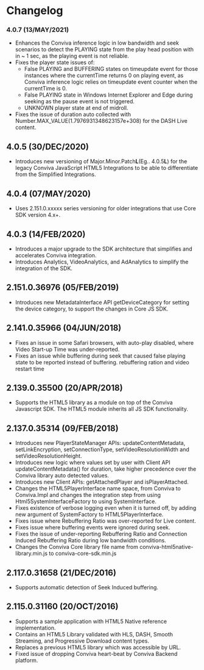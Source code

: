 
# Changelog

### 4.0.7 (13/MAY/2021)
* Enhances the Conviva inference logic in low bandwidth and seek scenarios to detect the PLAYING state from the play head position with in ~ 1 sec, as the playing event is not reliable.
* Fixes the player state issues of:
  * False PLAYING and BUFFERING states on timeupdate event for those instances where the currentTime returns 0 on playing event, as Conviva inference logic relies on timeupdate event counter when the currentTime is 0.
  * False PLAYING state in Windows Internet Explorer and Edge during seeking as the pause event is not triggered.
  * UNKNOWN player state at end of midroll.
* Fixes the issue of duration auto collected with Number.MAX_VALUE(1.7976931348623157e+308) for the DASH Live content.

## 4.0.5 (30/DEC/2020)
* Introduces new versioning of Major.Minor.Patch<b>L</b>(Eg.. 4.0.5<b>L</b>) for the legacy Conviva JavaScript HTML5 Integrations to be able to differentiate from the Simplified Integrations.

## 4.0.4 (07/MAY/2020)
* Uses 2.151.0.xxxxx series versioning for older integrations that use Core SDK version 4.x+.

## 4.0.3 (14/FEB/2020)
* Introduces a major upgrade to the SDK architecture that simplifies and accelerates Conviva integration.
* Introduces Analytics, VideoAnalytics, and AdAnalytics to simplify the integration of the SDK.

## 2.151.0.36976 (05/FEB/2019)
* Introduces new MetadataInterface API getDeviceCategory for setting the device category, to support the changes in Core JS SDK.

## 2.141.0.35966 (04/JUN/2018)
* Fixes an issue in some Safari browsers, with auto-play disabled, where Video Start-up Time was under-reported.
* Fixes an issue while buffering during seek that caused false playing state to be reported instead of buffering. rebuffering ration and video restart time

## 2.139.0.35500 (20/APR/2018)
* Supports the HTML5 library as a module on top of the Conviva Javascript SDK. The HTML5 module inherits all JS SDK functionality.

## 2.137.0.35314 (09/FEB/2018)
* Introduces new PlayerStateManager APIs: updateContentMetadata, setLinkEncryption, setConnectionType, setVideoResolutionWidth and setVideoResolutionHeight.
* Introduces new logic where values set by user with Client API updateContentMetadata() for duration, take higher precedence over the Conviva library auto detected values.
* Introduces new Client APIs: getAttachedPlayer and isPlayerAttached.
* Changes the HTML5PlayerInterface name space, from Conviva to Conviva.Impl and changes the integration step from using Html5SystemInterfaceFactory to using SystemInterface.
* Fixes existence of verbose logging even when it is turned off, by adding new argument of SystemFactory to HTML5PlayerInterface.
* Fixes issue where Rebuffering Ratio was over-reported for Live content.
* Fixes issue where buffering events were ignored during seek.
* Fixes the issue of under-reporting Rebuffering Ratio and Connection Induced Rebuffering Ratio during low bandwidth conditions.
* Changes the Conviva Core library file name from conviva-html5native-library.min.js to conviva-core-sdk.min.js

## 2.117.0.31658 (21/DEC/2016)
* Supports automatic detection of Seek Induced buffering.

## 2.115.0.31160 (20/OCT/2016)
* Supports a sample application with HTML5 Native reference implementation.
* Contains an HTML5 Library validated with HLS, DASH, Smooth Streaming, and Progressive Download content types.
* Replaces a previous HTML5 library which was accessible by URL.
* Fixed issue of dropping Conviva heart-beat by Conviva Backend platform.
